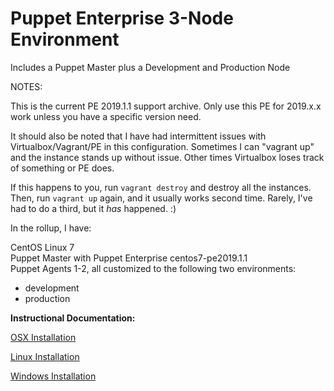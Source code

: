 # Puppet Enterprise 3-Node Environment
Includes a Puppet Master plus a Development and Production Node

NOTES:

This is the current PE 2019.1.1 support archive. Only use this PE for 2019.x.x work unless
you have a specific version need.

It should also be noted that I have had intermittent issues with Virtualbox/Vagrant/PE in this
configuration. Sometimes I can "vagrant up" and the instance stands up without issue. Other times
Virtualbox loses track of something or PE does.


If this happens to you, run `vagrant destroy` and destroy all the instances.
Then, run `vagrant up` again, and it usually works second time. Rarely,
I've had to do a third, but it _has_ happened. :)


In the rollup, I have:

CentOS Linux 7<br>
Puppet Master with Puppet Enterprise centos7-pe2019.1.1<br>
Puppet Agents 1-2, all customized to the following two environments:<br>
- development<br>
- production<br>

**Instructional Documentation:**

[OSX Installation](https://github.com/cvquesty/centos7-pe2019.1.1/blob/master/docs/README_OSX.md)

[Linux Installation](https://github.com/cvquesty/centos7-pe2019.1.1/blob/master/docs/README_Linux.md)

[Windows Installation](https://github.com/cvquesty/centos7-pe2019.1.1/blob/master/docs/README_Winows.md)
